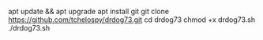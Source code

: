 
apt update && apt upgrade
apt install git
git clone https://github.com/tchelospy/drdog73.git
cd drdog73
chmod +x drdog73.sh
./drdog73.sh
